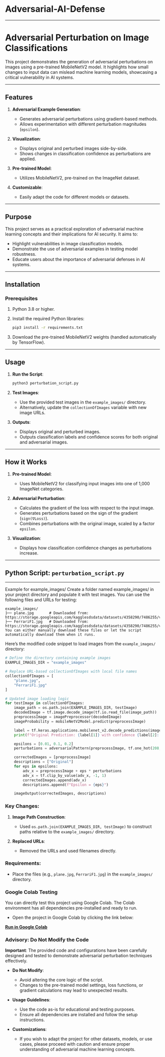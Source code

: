 # Adversarial-AI-Defense


---

# Adversarial Perturbation on Image Classifications

This project demonstrates the generation of adversarial perturbations on images using a pre-trained MobileNetV2 model. It highlights how small changes to input data can mislead machine learning models, showcasing a critical vulnerability in AI systems.

---

## Features

1. **Adversarial Example Generation**:

   - Generates adversarial perturbations using gradient-based methods.
   - Allows experimentation with different perturbation magnitudes (`epsilon`).

2. **Visualization**:

   - Displays original and perturbed images side-by-side.
   - Shows changes in classification confidence as perturbations are applied.

3. **Pre-trained Model**:

   - Utilizes MobileNetV2, pre-trained on the ImageNet dataset.

4. **Customizable**:

   - Easily adapt the code for different models or datasets.

---

## Purpose

This project serves as a practical exploration of adversarial machine learning concepts and their implications for AI security. It aims to:

- Highlight vulnerabilities in image classification models.
- Demonstrate the use of adversarial examples in testing model robustness.
- Educate users about the importance of adversarial defenses in AI systems.

---

## Installation

### Prerequisites

1. Python 3.8 or higher.

2. Install the required Python libraries:

   ```bash
   pip3 install -r requirements.txt
   ```

3. Download the pre-trained MobileNetV2 weights (handled automatically by TensorFlow).

---

## Usage

1. **Run the Script**:

   ```bash
   python3 perturbation_script.py
   ```

2. **Test Images**:

   - Use the provided test images in the `example_images/` directory.
   - Alternatively, update the `collectionOfImages` variable with new image URLs.

3. **Outputs**:

   - Displays original and perturbed images.
   - Outputs classification labels and confidence scores for both original and adversarial images.

---

## How it Works

1. **Pre-trained Model**:

   - Uses MobileNetV2 for classifying input images into one of 1,000 ImageNet categories.

2. **Adversarial Perturbation**:

   - Calculates the gradient of the loss with respect to the input image.
   - Generates perturbations based on the sign of the gradient (`sign(∇Loss)`).
   - Combines perturbations with the original image, scaled by a factor `epsilon`.

3. **Visualization**:

   - Displays how classification confidence changes as perturbations increase.

---

## Python Script: `perturbation_script.py`

---

Example for example_images/
Create a folder named example_images/ in your project directory and populate it with test images. You can use the following files and URLs for testing:

```
example_images/
├── plane.jpg       # Downloaded from: https://storage.googleapis.com/kagglesdsdata/datasets/4358290/7486255/vehicle_data/airplane/0011.jpg
├── FerrariF1.jpg   # Downloaded from: https://storage.googleapis.com/kagglesdsdata/datasets/4358290/7486255/vehicle_data/car/Ferrari.jpg
You can either manually download these files or let the script automatically download them when it runs.
```

Here’s the modified code snippet to load images from the `example_images/` directory:

```python
# Define the directory containing example images
EXAMPLE_IMAGES_DIR = "example_images"

# Replace URL-based collectionOfImages with local file names
collectionOfImages = [
    "plane.jpg",
    "FerrariF1.jpg"
]

# Updated image loading logic
for testImage in collectionOfImages:
    image_path = os.path.join(EXAMPLE_IMAGES_DIR, testImage)
    decodedImage = tf.image.decode_image(tf.io.read_file(image_path))
    preprocessImage = imagePreprocessor(decodedImage)
    imageProbability = mobileNetV2Model.predict(preprocessImage)

    label = tf.keras.applications.mobilenet_v2.decode_predictions(imageProbability, top=1)[0][0]
    print(f"Original Prediction: {label[1]} with confidence {label[2]:.2f}")

    epsilons = [0.01, 0.1, 0.2]
    perturbations = adversarialPattern(preprocessImage, tf.one_hot(208, imageProbability.shape[-1]))

    correctedImages = [preprocessImage]
    descriptions = ["Original"]
    for eps in epsilons:
        adv_x = preprocessImage + eps * perturbations
        adv_x = tf.clip_by_value(adv_x, -1, 1)
        correctedImages.append(adv_x)
        descriptions.append(f"Epsilon = {eps}")

    imageOutput(correctedImages, descriptions)
```

### Key Changes:
1. **Image Path Construction**:
   - Used `os.path.join(EXAMPLE_IMAGES_DIR, testImage)` to construct paths relative to the `example_images/` directory.

2. **Replaced URLs**:
   - Removed the URLs and used filenames directly.

### Requirements:
- Place the files (e.g., `plane.jpg`, `FerrariF1.jpg`) in the `example_images/` directory.




### Google Colab Testing

You can directly test this project using Google Colab. The Colab environment has all dependencies pre-installed and ready to run.

- Open the project in Google Colab by clicking the link below:

[**Run in Google Colab**](<https://colab.research.google.com/drive/1pCa8NhD1yUeQlV80cvdscWI97ZDPoAD7bYsK_?usp=sharing>)


### Advisory: Do Not Modify the Code

**Important**: The provided code and configurations have been carefully designed and tested to demonstrate adversarial perturbation techniques effectively. 

- **Do Not Modify**:
  - Avoid altering the core logic of the script.
  - Changes to the pre-trained model settings, loss functions, or gradient calculations may lead to unexpected results.

- **Usage Guidelines**:
  - Use the code as-is for educational and testing purposes.
  - Ensure all dependencies are installed and follow the setup instructions.

- **Customizations**:
  - If you wish to adapt the project for other datasets, models, or use cases, please proceed with caution and ensure proper understanding of adversarial machine learning concepts.

